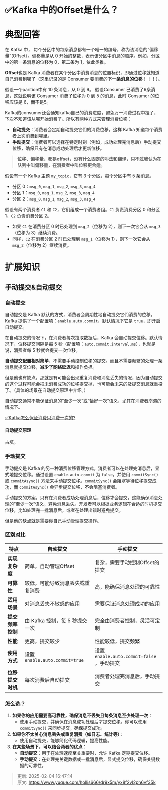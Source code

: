 # ✅Kafka 中的Offset是什么？

# 典型回答


在  Kafka 中， 每个分区中的每条消息都有一个唯一的编号，称为该消息的“偏移量”(Offset）。偏移量是从 0 开始的整数，表示该分区中消息的顺序。例如，分区中的第一条消息的位移为 0，第二条为 1，依此类推。  



**Offset**也是 Kafka 消费者在某个分区中消费消息的位置标识，即通过位移就知道自己消费到哪了（这里记录的是 Consumer 要消费的**下一条消息的位移**！！！）。



假设一个parition中有 10 条消息，从 0 到 9。 假设Consumer 已消费了6条消息，这就说明该 Consumer 消费了位移为 0 到 5 的消息，此时 Consumer 的位移应该是 6，而不是5。



Kafka的consumer还会通知kafka自己的消费进度，避免万一消费过程中挂了，下次不知道该从哪开始消费了。所以有两种方式来管理消费位移：



+ **自动提交**：消费者会定期自动提交它们的消费位移。这样 Kafka 知道每个消费者上次消费到哪里。
+ **手动提交**：消费者可以选择在特定时刻（例如，成功处理完消息后）手动提交位移，确保只有在消息成功处理后才更新位移。



> **位移、偏移量、都是offset，没有什么固定的叫法和翻译，只不过我认为在队列中叫偏移量，在消费者中叫位移更合适。**
>



假设有一个 Kafka 主题 `my_topic`，它有 3 个分区，每个分区中有 5 条消息。

+ 分区 0：`msg_0`, `msg_1`, `msg_2`, `msg_3`, `msg_4`
+ 分区 1：`msg_0`, `msg_1`, `msg_2`, `msg_3`, `msg_4`
+ 分区 2：`msg_0`, `msg_1`, `msg_2`, `msg_3`, `msg_4`



假设有两个消费者 `C1` 和 `C2`，它们组成一个消费者组。`C1` 负责消费分区 0 和分区 1，`C2` 负责消费分区 2。

+ 如果 `C1` 在消费分区 0 时已处理到 `msg_2`（位移为 2），则下一次它会从 `msg_3`（位移为 3）继续消费。
+ 同样，`C2` 在消费分区 2 时已处理到 `msg_1`（位移为 1），则下一次它会从 `msg_2`（位移为 2）继续消费。



# 扩展知识


## 手动提交&自动提交


### 自动提交 


自动提交是 Kafka 默认的方式，消费者会周期性地自动提交它们消费的位移。Kafka 提供了一个配置项：`enable.auto.commit`，默认情况下它是 `true`，即开启自动提交。



在自动提交的情况下，在消费者每次拉取数据后，Kafka 会自动提交位移。默认情况下，位移提交间隔是每 5 秒（配置项：`auto.commit.interval.ms`），也就是说，消费者每 5 秒就会提交一次位移。



**自动提交配置相对简单**，不需要手动控制位移的提交。而且不需要频繁的处理一条消息就提交位移，**减少了网络延迟**和操作负担。



但是他也有缺点，那就是有可能会出现重复消费和消息丢失的情况，因为自动提交的这个过程可能会把未消费成功的位移提交掉，也可能会未来的及提交消息就重投了。（具体的场景在自动提交原理中介绍。）



自动提交通常不能保证消息的“至少一次”或“恰好一次”语义，尤其在消费者崩溃的情况下。



[✅Kafka怎么保证消费只消费一次的?](https://www.yuque.com/hollis666/dr9x5m/nyq4gnrf8hozb326#XwLLc)



#### 自动提交原理


占坑。



### 手动提交 
手动提交是 Kafka 的另一种消费位移管理方式。消费者可以在处理完消息后，显式地提交位移。通过设置 `enable.auto.commit` 为 `false`，并使用 `commitSync()` 或 `commitAsync()` 方法来手动提交位移。`commitSync()` 会阻塞等待位移提交成功，而 `commitAsync()` 会异步提交位移，不会阻塞消费者。



手动提交的方案，只有在消费者成功处理消息后，位移才会提交，这能确保消息处理的“至少一次”语义，避免消息丢失。开发者可以根据业务逻辑在合适的时机提交位移，比如处理完一批消息后，或者在处理出错时避免提交。



但是他的缺点就是需要你自己手动管理提交操作。



### 区别对比
| **特点** | **自动提交** | **手动提交** |
| --- | --- | --- |
| **实现复杂度** | 简单，自动管理Offset | 复杂，需要手动控制Offset的提交 |
| **可靠性** | 较低，可能导致消息丢失或重复消费 | 高，能确保消息处理的可靠性 |
| **适用场景** | 对消息丢失不敏感的应用 | 需要保证消息处理成功的应用 |
| **提交频率控制** | 由 Kafka 控制，每 5 秒提交一次 | 完全由消费者控制，灵活可定制 |
| **性能** | 更高，提交较少 | 性能较低，提交频繁 |
| **使用方式** | 设置 `enable.auto.commit=true` | 设置 `enable.auto.commit=false`<br/>，手动提交 |
| **位移提交时机** | 每次消费后自动提交 | 消费者处理完消息后，手动提交 |




### 怎么选？


1. **如果你的应用需要高可靠性，确保消息不丢失且每条消息至少处理一次**：
    - 使用手动提交，并确保在消息成功处理后才提交位移。你可以使用 `commitSync()` 来同步提交，确保提交成功。
2. **如果你不太关心消息丢失或重复消费（如日志、统计等）**：
    - 使用自动提交，能够简化代码逻辑，提高性能。
3. **在某些场景下，可以结合两者的优点**：
    - **自动提交**：用于在处理速度至关重要时，允许 Kafka 定期提交位移。
    - **手动提交**：在处理完关键数据或一批消息后，显式提交位移，确保关键数据的可靠性。





> 更新: 2025-02-04 16:47:14  
> 原文: <https://www.yuque.com/hollis666/dr9x5m/yx8f2vl2ph6vf35k>